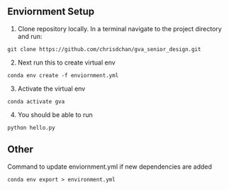 ## Enviornment Setup

1. Clone repository locally. In a terminal navigate to the project directory and run:
```
git clone https://github.com/chrisdchan/gva_senior_design.git 
```

2. Next run this to create virtual env
```
conda env create -f enviornment.yml
```

3. Activate the virtual env
```
conda activate gva
```

4. You should be able to run
```
python hello.py
```

## Other
Command to update enviornment.yml if new dependencies are added
```
conda env export > environment.yml
```
